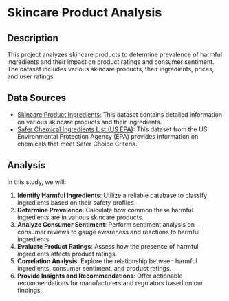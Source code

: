 # Skincare Product Analysis

## Description
This project analyzes skincare products to determine prevalence of harmful ingredients and their impact
on product ratings and consumer sentiment. The dataset includes various skincare products, their ingredients, 
prices, and user ratings.

## Data Sources
- [Skincare Product Ingredients](https://www.kaggle.com/datasets/dominoweir/skincare-product-ingredients): This dataset contains detailed information on various skincare products and their ingredients.
- [Safer Chemical Ingredients List (US EPA)](https://www.epa.gov/saferchoice/safer-ingredients#greencircle): This dataset from the US Environmental Protection Agency (EPA) provides information on chemicals that meet Safer Choice Criteria.

## Analysis
In this study, we will:
1. **Identify Harmful Ingredients**: Utilize a reliable database to classify ingredients based on their safety profiles.
2. **Determine Prevalence**: Calculate how common these harmful ingredients are in various skincare products.
3. **Analyze Consumer Sentiment**: Perform sentiment analysis on consumer reviews to gauge awareness and reactions to harmful ingredients.
4. **Evaluate Product Ratings**: Assess how the presence of harmful ingredients affects product ratings.
5. **Correlation Analysis**: Explore the relationship between harmful ingredients, consumer sentiment, and product ratings.
6. **Provide Insights and Recommendations**: Offer actionable recommendations for manufacturers and regulators based on our findings.
